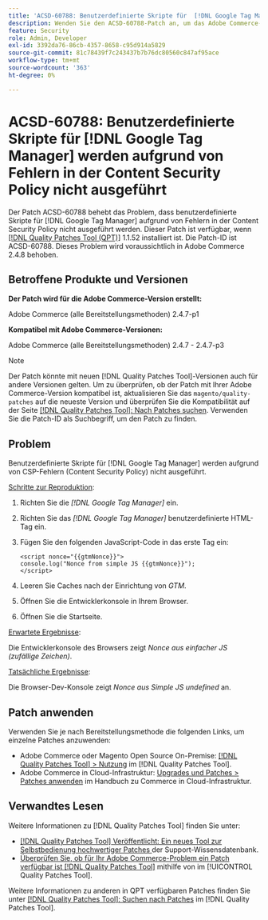 ```yaml
---
title: 'ACSD-60788: Benutzerdefinierte Skripte für  [!DNL Google Tag Manager]  aufgrund von CSP-Fehlern nicht ausgeführt'
description: Wenden Sie den ACSD-60788-Patch an, um das Adobe Commerce-Problem zu beheben, bei dem benutzerdefinierte Skripte für  [!DNL Google Tag Manager]  aufgrund von CSP-Fehlern (Content Security Policy) nicht ausgeführt werden.
feature: Security
role: Admin, Developer
exl-id: 3392da76-86cb-4357-8658-c95d914a5829
source-git-commit: 81c78439f7c243437b7b76dc80560c847af95ace
workflow-type: tm+mt
source-wordcount: '363'
ht-degree: 0%

---
```


# ACSD-60788: Benutzerdefinierte Skripte für [!DNL Google Tag Manager] werden aufgrund von Fehlern in der Content Security Policy nicht ausgeführt

Der Patch ACSD-60788 behebt das Problem, dass benutzerdefinierte Skripte für [!DNL Google Tag Manager] aufgrund von Fehlern in der Content Security Policy nicht ausgeführt werden. Dieser Patch ist verfügbar, wenn [[!DNL Quality Patches Tool (QPT)]](https://experienceleague.adobe.com/en/docs/commerce-knowledge-base/kb/announcements/commerce-announcements/magento-quality-patches-released-new-tool-to-self-serve-quality-patches) 1.1.52 installiert ist. Die Patch-ID ist ACSD-60788. Dieses Problem wird voraussichtlich in Adobe Commerce 2.4.8 behoben.

## Betroffene Produkte und Versionen

**Der Patch wird für die Adobe Commerce-Version erstellt:**

Adobe Commerce (alle Bereitstellungsmethoden) 2.4.7-p1

**Kompatibel mit Adobe Commerce-Versionen:**

Adobe Commerce (alle Bereitstellungsmethoden) 2.4.7 - 2.4.7-p3

>[!NOTE]
>
>Der Patch könnte mit neuen [!DNL Quality Patches Tool]-Versionen auch für andere Versionen gelten. Um zu überprüfen, ob der Patch mit Ihrer Adobe Commerce-Version kompatibel ist, aktualisieren Sie das `magento/quality-patches` auf die neueste Version und überprüfen Sie die Kompatibilität auf der Seite [[!DNL Quality Patches Tool]: Nach Patches suchen](https://experienceleague.adobe.com/tools/commerce-quality-patches/index.html). Verwenden Sie die Patch-ID als Suchbegriff, um den Patch zu finden.

## Problem

Benutzerdefinierte Skripte für [!DNL Google Tag Manager] werden aufgrund von CSP-Fehlern (Content Security Policy) nicht ausgeführt.

<u>Schritte zur Reproduktion</u>:

1. Richten Sie die *[!DNL Google Tag Manager]* ein.
1. Richten Sie das *[!DNL Google Tag Manager]* benutzerdefinierte HTML-Tag ein.
1. Fügen Sie den folgenden JavaScript-Code in das erste Tag ein:

   ```
   <script nonce="{{gtmNonce}}">
   console.log("Nonce from simple JS {{gtmNonce}}");
   </script>
   ```

1. Leeren Sie Caches nach der Einrichtung von *GTM*.
1. Öffnen Sie die Entwicklerkonsole in Ihrem Browser.
1. Öffnen Sie die Startseite.

<u>Erwartete Ergebnisse</u>:

Die Entwicklerkonsole des Browsers zeigt *Nonce aus einfacher JS (zufällige Zeichen)*.

<u>Tatsächliche Ergebnisse</u>:

Die Browser-Dev-Konsole zeigt *Nonce aus Simple JS undefined* an.

## Patch anwenden

Verwenden Sie je nach Bereitstellungsmethode die folgenden Links, um einzelne Patches anzuwenden:

* Adobe Commerce oder Magento Open Source On-Premise: [[!DNL Quality Patches Tool] > Nutzung](/help/tools/quality-patches-tool/usage.md) im [!DNL Quality Patches Tool].
* Adobe Commerce in Cloud-Infrastruktur: [Upgrades und Patches > Patches anwenden](https://experienceleague.adobe.com/docs/commerce-cloud-service/user-guide/develop/upgrade/apply-patches.html) im Handbuch zu Commerce in Cloud-Infrastruktur.

## Verwandtes Lesen

Weitere Informationen zu [!DNL Quality Patches Tool] finden Sie unter:

* [[!DNL Quality Patches Tool] Veröffentlicht: Ein neues Tool zur Selbstbedienung hochwertiger Patches ](https://experienceleague.adobe.com/en/docs/commerce-knowledge-base/kb/announcements/commerce-announcements/magento-quality-patches-released-new-tool-to-self-serve-quality-patches) der Support-Wissensdatenbank.
* [Überprüfen Sie, ob für Ihr Adobe Commerce-Problem ein Patch verfügbar ist [!DNL Quality Patches Tool]](/help/tools/quality-patches-tool/patches-available-in-qpt/check-patch-for-magento-issue-with-magento-quality-patches.md) mithilfe von im [!UICONTROL Quality Patches Tool].


Weitere Informationen zu anderen in QPT verfügbaren Patches finden Sie unter [[!DNL Quality Patches Tool]: Suchen nach Patches](https://experienceleague.adobe.com/tools/commerce-quality-patches/index.html) im [!DNL Quality Patches Tool].
